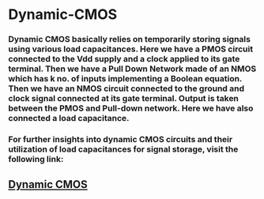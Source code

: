 # Dynamic-CMOS
### Dynamic CMOS basically relies on temporarily storing signals using various load capacitances. Here we have a PMOS circuit connected to the Vdd supply and a clock applied to its gate terminal. Then we have a Pull Down Network made of an NMOS which has k no. of inputs implementing a Boolean equation. Then we have an NMOS circuit connected to the ground and clock signal connected at its gate terminal. Output is taken between the PMOS and Pull-down network. Here we have also connected a load capacitance.
### For further insights into dynamic CMOS circuits and their utilization of load capacitances for signal storage, visit the following link: 
## [Dynamic CMOS](https://iamradhakulkarni.blogspot.com/2023/01/dynamic-cmos.html)
